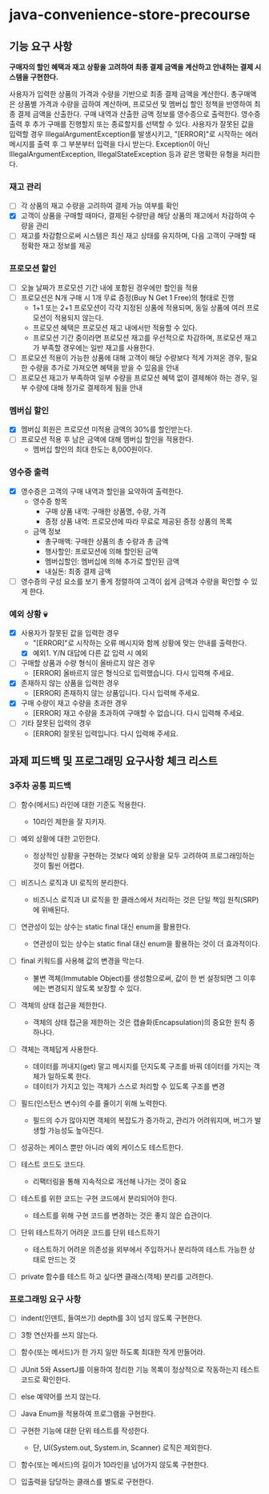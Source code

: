 # java-convenience-store-precourse

## 기능 요구 사항
**구매자의 할인 혜택과 재고 상황을 고려하여 최종 결제 금액을 계산하고 안내하는 결제 시스템을 구현한다.**

사용자가 입력한 상품의 가격과 수량을 기반으로 최종 결제 금액을 계산한다.
총구매액은 상품별 가격과 수량을 곱하여 계산하며, 프로모션 및 멤버십 할인 정책을 반영하여 최종 결제 금액을 산출한다.
구매 내역과 산출한 금액 정보를 영수증으로 출력한다.
영수증 출력 후 추가 구매를 진행할지 또는 종료할지를 선택할 수 있다.
사용자가 잘못된 값을 입력할 경우 IllegalArgumentException를 발생시키고, "[ERROR]"로 시작하는 에러 메시지를 출력 후 그 부분부터 입력을 다시 받는다.
Exception이 아닌 IllegalArgumentException, IllegalStateException 등과 같은 명확한 유형을 처리한다.
<br />

### 재고 관리
- [ ] 각 상품의 재고 수량을 고려하여 결제 가능 여부를 확인
- [x] 고객이 상품을 구매할 때마다, 결제된 수량만큼 해당 상품의 재고에서 차감하여 수량을 관리
- [ ] 재고를 차감함으로써 시스템은 최신 재고 상태를 유지하며, 다음 고객이 구매할 때 정확한 재고 정보를 제공

### 프로모션 할인
- [ ] 오늘 날짜가 프로모션 기간 내에 포함된 경우에만 할인을 적용
- [ ] 프로모션은 N개 구매 시 1개 무료 증정(Buy N Get 1 Free)의 형태로 진행 
  - 1+1 또는 2+1 프로모션이 각각 지정된 상품에 적용되며, 동일 상품에 여러 프로모션이 적용되지 않는다.
  - 프로모션 혜택은 프로모션 재고 내에서만 적용할 수 있다. 
  - 프로모션 기간 중이라면 프로모션 재고를 우선적으로 차감하며, 프로모션 재고가 부족할 경우에는 일반 재고를 사용한다.
- [ ] 프로모션 적용이 가능한 상품에 대해 고객이 해당 수량보다 적게 가져온 경우, 필요한 수량을 추가로 가져오면 혜택을 받을 수 있음을 안내
- [ ] 프로모션 재고가 부족하여 일부 수량을 프로모션 혜택 없이 결제해야 하는 경우, 일부 수량에 대해 정가로 결제하게 됨을 안내

### 멤버십 할인
- [x] 멤버십 회원은 프로모션 미적용 금액의 30%를 할인받는다.
- [ ] 프로모션 적용 후 남은 금액에 대해 멤버십 할인을 적용한다. 
  - 멤버십 할인의 최대 한도는 8,000원이다.

### 영수증 출력
- [x] 영수증은 고객의 구매 내역과 할인을 요약하여 출력한다. 
  - 영수증 항목
    - 구매 상품 내역: 구매한 상품명, 수량, 가격
    - 증정 상품 내역: 프로모션에 따라 무료로 제공된 증정 상품의 목록
  - 금액 정보
    - 총구매액: 구매한 상품의 총 수량과 총 금액
    - 행사할인: 프로모션에 의해 할인된 금액
    - 멤버십할인: 멤버십에 의해 추가로 할인된 금액
    - 내실돈: 최종 결제 금액
- [ ] 영수증의 구성 요소를 보기 좋게 정렬하여 고객이 쉽게 금액과 수량을 확인할 수 있게 한다.

### 예외 상황 💀
- [x] 사용자가 잘못된 값을 입력한 경우
  - "[ERROR]"로 시작하는 오류 메시지와 함께 상황에 맞는 안내를 출력한다. 
  - [x] 예외1. Y/N 대답에 다른 값 입력 시 예외
- [ ] 구매할 상품과 수량 형식이 올바르지 않은 경우
  - [ERROR] 올바르지 않은 형식으로 입력했습니다. 다시 입력해 주세요.
- [x] 존재하지 않는 상품을 입력한 경우
  - [ERROR] 존재하지 않는 상품입니다. 다시 입력해 주세요.
- [x] 구매 수량이 재고 수량을 초과한 경우
  - [ERROR] 재고 수량을 초과하여 구매할 수 없습니다. 다시 입력해 주세요.
- [ ] 기타 잘못된 입력의 경우
  - [ERROR] 잘못된 입력입니다. 다시 입력해 주세요.

## 과제 피드백 및 프로그래밍 요구사항 체크 리스트
### 3주차 공통 피드백
- [ ] 함수(메서드) 라인에 대한 기준도 적용한다.
  - 10라인 제한을 잘 지키자.

- [ ] 예외 상황에 대한 고민한다.
  - 정상적인 상황을 구현하는 것보다 예외 상황을 모두 고려하여 프로그래밍하는 것이 훨씬 어렵다.

- [ ] 비즈니스 로직과 UI 로직의 분리한다.
  - 비즈니스 로직과 UI 로직을 한 클래스에서 처리하는 것은 단일 책임 원칙(SRP)에 위배된다.

- [ ] 연관성이 있는 상수는 static final 대신 enum을 활용한다.
  - 연관성이 있는 상수는 static final 대신 enum을 활용하는 것이 더 효과적이다.

- [ ] final 키워드를 사용해 값의 변경을 막는다.
  - 불변 객체(Immutable Object)를 생성함으로써, 값이 한 번 설정되면 그 이후에는 변경되지 않도록 보장할 수 있다.

- [ ] 객체의 상태 접근을 제한한다.
  - 객체의 상태 접근을 제한하는 것은 캡슐화(Encapsulation)의 중요한 원칙 중 하나다.

- [ ] 객체는 객체답게 사용한다.
  - 데이터를 꺼내지(get) 말고 메시지를 던지도록 구조를 바꿔 데이터를 가지는 객체가 일하도록 한다.
  - 데이터가 가지고 있는 객체가 스스로 처리할 수 있도록 구조를 변경

- [ ] 필드(인스턴스 변수)의 수를 줄이기 위해 노력한다.
  - 필드의 수가 많아지면 객체의 복잡도가 증가하고, 관리가 어려워지며, 버그가 발생할 가능성도 높아진다.

- [ ] 성공하는 케이스 뿐만 아니라 예외 케이스도 테스트한다.

- [ ] 테스트 코드도 코드다.
  - 리팩터링을 통해 지속적으로 개선해 나가는 것이 중요

- [ ] 테스트를 위한 코드는 구현 코드에서 분리되어야 한다.
  - 테스트를 위해 구현 코드를 변경하는 것은 좋지 않은 습관이다.

- [ ] 단위 테스트하기 어려운 코드를 단위 테스트하기
  - 테스트하기 어려운 의존성을 외부에서 주입하거나 분리하여 테스트 가능한 상태로 만드는 것

- [ ] private 함수를 테스트 하고 싶다면 클래스(객체) 분리를 고려한다.

### 프로그래밍 요구 사항
- [ ] indent(인덴트, 들여쓰기) depth를 3이 넘지 않도록 구현한다.

- [ ] 3항 연산자를 쓰지 않는다.

- [ ] 함수(또는 메서드)가 한 가지 일만 하도록 최대한 작게 만들어라.

- [ ] JUnit 5와 AssertJ를 이용하여 정리한 기능 목록이 정상적으로 작동하는지 테스트 코드로 확인한다.

- [ ] else 예약어를 쓰지 않는다.

- [ ] Java Enum을 적용하여 프로그램을 구현한다.

- [ ] 구현한 기능에 대한 단위 테스트를 작성한다.
  - 단, UI(System.out, System.in, Scanner) 로직은 제외한다.

- [ ] 함수(또는 메서드)의 길이가 10라인을 넘어가지 않도록 구현한다.

- [ ] 입출력을 담당하는 클래스를 별도로 구현한다.